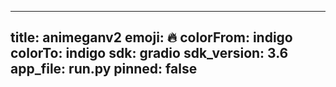 
---
title: animeganv2 
emoji: 🔥
colorFrom: indigo
colorTo: indigo
sdk: gradio
sdk_version: 3.6
app_file: run.py
pinned: false
---
